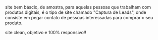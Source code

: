 site bem báscio, de amostra, para aquelas pessoas que trabalham com produtos digitais, é o tipo de site chamado "Captura de Leads", onde consiste em pegar contato de pessoas interessadas para comprar o seu produto.


site clean, objetivo e 100% responsivo!!
